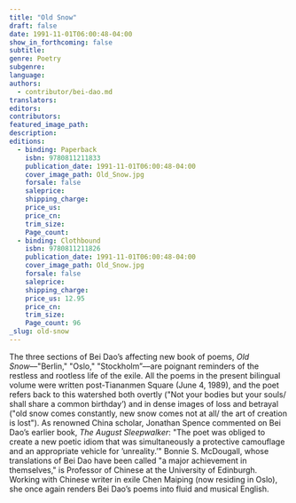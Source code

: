 ```yaml
---
title: "Old Snow"
draft: false
date: 1991-11-01T06:00:48-04:00
show_in_forthcoming: false
subtitle:
genre: Poetry
subgenre:
language:
authors:
  - contributor/bei-dao.md
translators:
editors:
contributors:
featured_image_path:
description:
editions:
  - binding: Paperback
    isbn: 9780811211833
    publication_date: 1991-11-01T06:00:48-04:00
    cover_image_path: Old_Snow.jpg
    forsale: false
    saleprice:
    shipping_charge:
    price_us:
    price_cn:
    trim_size:
    Page_count:
  - binding: Clothbound
    isbn: 9780811211826
    publication_date: 1991-11-01T06:00:48-04:00
    cover_image_path: Old_Snow.jpg
    forsale: false
    saleprice:
    shipping_charge:
    price_us: 12.95
    price_cn:
    trim_size:
    Page_count: 96
_slug: old-snow
---
```


The three sections of Bei Dao’s affecting new book of poems, _Old Snow_––"Berlin," "Oslo," "Stockholm”––are poignant reminders of the restless and rootless life of the exile. All the poems in the present bilingual volume were written post-Tiananmen Square (June 4, 1989), and the poet refers back to this watershed both overtly ("Not your bodies but your souls/ shall share a common birthday’) and in dense images of loss and betrayal ("old snow comes constantly, new snow comes not at all/ the art of creation is lost"). As renowned China scholar, Jonathan Spence commented on Bei Dao’s earlier book, _The August Sleepwalker_: "The poet was obliged to create a new poetic idiom that was simultaneously a protective camouflage and an appropriate vehicle for ’unreality.’" Bonnie S. McDougall, whose translations of Bei Dao have been called "a major achievement in themselves," is Professor of Chinese at the University of Edinburgh. Working with Chinese writer in exile Chen Maiping (now residing in Oslo), she once again renders Bei Dao’s poems into fluid and musical English.

